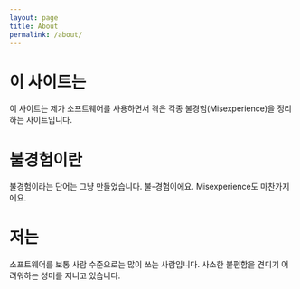 ```yaml
---
layout: page
title: About
permalink: /about/
---
```


# 이 사이트는
이 사이트는 제가 소프트웨어를 사용하면서 겪은 각종 불경험(Misexperience)을 정리하는 사이트입니다.

# 불경험이란
불경험이라는 단어는 그냥 만들었습니다. 불-경험이에요. Misexperience도 마찬가지에요.

# 저는
소프트웨어를 보통 사람 수준으로는 많이 쓰는 사람입니다. 사소한 불편함을 견디기 어려워하는 성미를 지니고 있습니다.